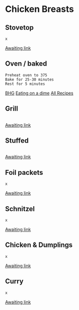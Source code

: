 # Chicken Breasts

## Stovetop
```
x
```
[Awaiting link](url)


## Oven / baked
```
Preheat oven to 375
Bake for 25-30 minutes
Rest for 5 minutes
```
[BHG](https://www.bhg.com/recipes/chicken/breasts/bake-chicken-breast/)
[Eating on a dime](https://www.eatingonadime.com/oven-baked-chicken-breast-recipe/)
[All Recipes](https://www.allrecipes.com/recipe/240208/simple-baked-chicken-breasts/)


## Grill
```

```
[Awaiting link](url)


## Stuffed
```

```
[Awaiting link](url)


## Foil packets
```
x
```
[Awaiting link](url)


## Schnitzel
```
x
```
[Awaiting link](url)


## Chicken & Dumplings
```
x
```
[Awaiting link](url)


## Curry
```
x
```
[Awaiting link](url)

